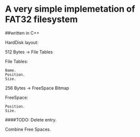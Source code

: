 # A very simple implemetation of FAT32 filesystem

##written in C++

HardDisk layout:

512 Bytes -> File Tables


  File Tables:
  
    Name.
    Position.
    Size.
    
    
256 Bytes -> FreeSpace Bitmap


  FreeSpace:
  
    Position.
    Size.
    
####TODO:
  Delete entry.
  
  Combine Free Spaces.
    
